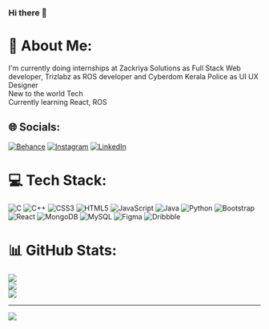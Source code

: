 ### Hi there 👋
# 💫 About Me:
I'm currently doing internships at Zackriya Solutions as Full Stack Web developer, Trizlabz as ROS developer and Cyberdom Kerala Police as UI UX Designer<br>New to the world Tech<br>Currently learning React, ROS


## 🌐 Socials:
[![Behance](https://img.shields.io/badge/Behance-1769ff?logo=behance&logoColor=white)](https://behance.net/ajithrt) [![Instagram](https://img.shields.io/badge/Instagram-%23E4405F.svg?logo=Instagram&logoColor=white)](https://instagram.com/uix_aju) [![LinkedIn](https://img.shields.io/badge/LinkedIn-%230077B5.svg?logo=linkedin&logoColor=white)](https://linkedin.com/in/ajith-rt-3758a41a5) 

# 💻 Tech Stack:
![C](https://img.shields.io/badge/c-%2300599C.svg?style=for-the-badge&logo=c&logoColor=white) ![C++](https://img.shields.io/badge/c++-%2300599C.svg?style=for-the-badge&logo=c%2B%2B&logoColor=white) ![CSS3](https://img.shields.io/badge/css3-%231572B6.svg?style=for-the-badge&logo=css3&logoColor=white) ![HTML5](https://img.shields.io/badge/html5-%23E34F26.svg?style=for-the-badge&logo=html5&logoColor=white) ![JavaScript](https://img.shields.io/badge/javascript-%23323330.svg?style=for-the-badge&logo=javascript&logoColor=%23F7DF1E) ![Java](https://img.shields.io/badge/java-%23ED8B00.svg?style=for-the-badge&logo=java&logoColor=white) ![Python](https://img.shields.io/badge/python-3670A0?style=for-the-badge&logo=python&logoColor=ffdd54) ![Bootstrap](https://img.shields.io/badge/bootstrap-%23563D7C.svg?style=for-the-badge&logo=bootstrap&logoColor=white) ![React](https://img.shields.io/badge/react-%2320232a.svg?style=for-the-badge&logo=react&logoColor=%2361DAFB) ![MongoDB](https://img.shields.io/badge/MongoDB-%234ea94b.svg?style=for-the-badge&logo=mongodb&logoColor=white) ![MySQL](https://img.shields.io/badge/mysql-%2300f.svg?style=for-the-badge&logo=mysql&logoColor=white) 	![Figma](https://img.shields.io/badge/figma-%23F24E1E.svg?style=for-the-badge&logo=figma&logoColor=white) ![Dribbble](https://img.shields.io/badge/Dribbble-EA4C89?style=for-the-badge&logo=dribbble&logoColor=white)
# 📊 GitHub Stats:
![](https://github-readme-stats.vercel.app/api?username=ajithrt007&theme=dark&hide_border=true&include_all_commits=true&count_private=false)<br/>
![](https://github-readme-streak-stats.herokuapp.com/?user=ajithrt007&theme=dark&hide_border=true)<br/>
![](https://github-readme-stats.vercel.app/api/top-langs/?username=ajithrt007&theme=dark&hide_border=true&include_all_commits=true&count_private=false&layout=compact)

---
[![](https://visitcount.itsvg.in/api?id=ajithrt007&icon=0&color=0)](https://visitcount.itsvg.in)

<!-- Proudly created with GPRM ( https://gprm.itsvg.in ) -->
